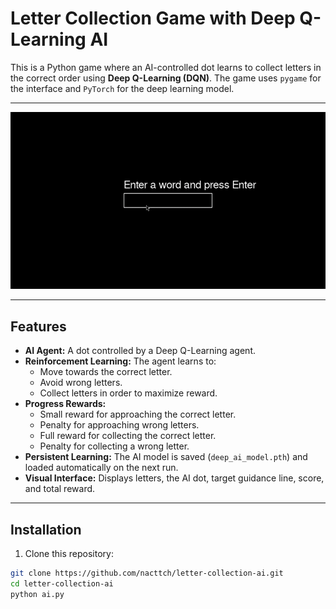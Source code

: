 # Letter Collection Game with Deep Q-Learning AI

This is a Python game where an AI-controlled dot learns to collect letters in the correct order using **Deep Q-Learning (DQN)**. The game uses `pygame` for the interface and `PyTorch` for the deep learning model.

---

<p align="center">
  <img src="ai_example.gif" alt="Example GIF">
</p>

---
## Features

- **AI Agent:** A dot controlled by a Deep Q-Learning agent.
- **Reinforcement Learning:** The agent learns to:
  - Move towards the correct letter.
  - Avoid wrong letters.
  - Collect letters in order to maximize reward.
- **Progress Rewards:**
  - Small reward for approaching the correct letter.
  - Penalty for approaching wrong letters.
  - Full reward for collecting the correct letter.
  - Penalty for collecting a wrong letter.
- **Persistent Learning:** The AI model is saved (`deep_ai_model.pth`) and loaded automatically on the next run.
- **Visual Interface:** Displays letters, the AI dot, target guidance line, score, and total reward.

---

## Installation

1. Clone this repository:

```bash
git clone https://github.com/nacttch/letter-collection-ai.git
cd letter-collection-ai
python ai.py
